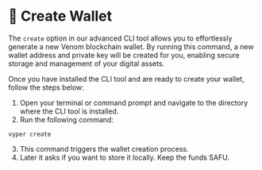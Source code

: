 # 📝 Create Wallet

The `create` option in our advanced CLI tool allows you to effortlessly generate a new Venom blockchain wallet. By running this command, a new wallet address and private key will be created for you, enabling secure storage and management of your digital assets.

Once you have installed the CLI tool and are ready to create your wallet, follow the steps below:

1. Open your terminal or command prompt and navigate to the directory where the CLI tool is installed.
2. Run the following command:&#x20;

```
vyper create
```

3. This command triggers the wallet creation process.
4. Later it asks if you want to store it locally. Keep the funds SAFU.&#x20;
